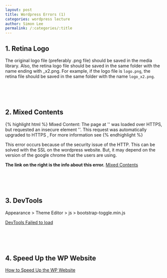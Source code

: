 ```yaml
---
layout: post
title: Wordpress Errors (1)
categories: wordpress lecture
author: Simon Lee
permalink: /:categories/:title
---
```


## 1. Retina Logo

The original logo file (preferably .png file) should be saved in the media library. Also, the retina logo file should be saved in the same folder with the name ending with \_x2.png.
For example, if the logo file is `logo.png`, the retina file should be saved in the same folder with the name `logo_x2.png`.

<br>
<br>
<br>

## 2. Mixed Contents

{% highlight html %}
Mixed Content: The page at '<URL>' was loaded over HTTPS, but requested an
insecure element '<URL>'. This request was automatically upgraded to HTTPS
, For more information see <URL>
{% endhighlight %}

This error occurs because of the security issue of the HTTP. This can be solved with the SSL on the wordpress website. But, it may depend on the version of the google chrome that the users are using.

<strong>The link on the right is the info about this error.</strong> [Mixed Contents][mixed-contents]

<br>
<br>
<br>

[mixed-contents]: https://web.dev/what-is-mixed-content/

## 3. DevTools

Appearance > Theme Editor > js > bootstrap-toggle.min.js

[DevTools Failed to load][dev-tools]

<br>
<br>
<br>

## 4. Speed Up the WP Website

[How to Speed Up the WP Website][speed-up]

[dev-tools]: https://www.zeninvader.com/fix-devtools-failed-load-sourcemap/
[speed-up]: https://www.bluehost.com/blog/faq-how-can-i-speed-up-my-site/?utm_source=google&utm_medium=genericsearch&gclid=CjwKCAiAyc2BBhAaEiwA44-wWxQImf3JMd3F2drB8ad2CqTKQfAg4Oi7iBbG34n15dufu-Sa2YaY0RoCj-cQAvD_BwE&gclsrc=aw.ds
